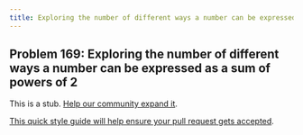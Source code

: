 ```yaml
---
title: Exploring the number of different ways a number can be expressed as a sum of powers of 2
---
```

## Problem 169: Exploring the number of different ways a number can be expressed as a sum of powers of 2

This is a stub. <a href='https://github.com/freecodecamp/guides/tree/master/src/pages/certifications/coding-interview-prep/project-euler/problem-169-exploring-the-number-of-different-ways-a-number-can-be-expressed-as-a-sum-of-powers-of-2/index.md' target='_blank' rel='nofollow'>Help our community expand it</a>.

<a href='https://github.com/freecodecamp/guides/blob/master/README.md' target='_blank' rel='nofollow'>This quick style guide will help ensure your pull request gets accepted</a>.

<!-- The article goes here, in GitHub-flavored Markdown. Feel free to add YouTube videos, images, and CodePen/JSBin embeds  -->
